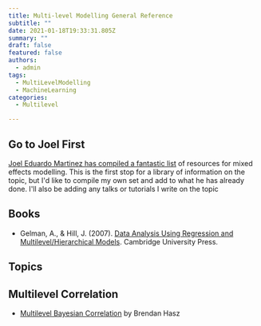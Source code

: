 ```yaml
---
title: Multi-level Modelling General Reference
subtitle: ""
date: 2021-01-18T19:33:31.805Z
summary: ""
draft: false
featured: false
authors:
  - admin
tags:
  - MultiLevelModelling
  - MachineLearning
categories:
  - Multilevel

---
```

## Go to Joel First

[Joel Eduardo Martinez has compiled a fantastic list](https://joelemartinez.com/2015/07/14/mixed-effect-models/) of resources for mixed effects modelling. This is the first stop for a library of information on the topic, but I'd like to compile my own set and add to what he has already done. I'll also be adding any talks or tutorials I write on the topic

## Books

* Gelman, A., & Hill, J. (2007). [Data Analysis Using Regression and Multilevel/Hierarchical Models](https://www.abebooks.co.uk/servlet/BookSearchPL?an=Gelman&kn=Multilevel%2C+hierarchical&pn=Cambridge&tn=Data+Analysis+Using+Regression+and+Multilevel&xpod=on). Cambridge University Press.

## Topics

## Multilevel Correlation

* [Multilevel Bayesian Correlation](https://brendanhasz.github.io/2018/06/27/bayesian-correlations.html) by Brendan Hasz
